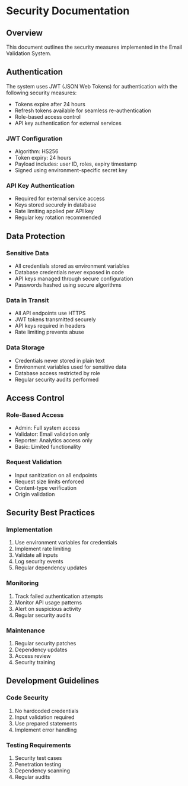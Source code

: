 # Security Documentation

## Overview
This document outlines the security measures implemented in the Email Validation System.

## Authentication
The system uses JWT (JSON Web Tokens) for authentication with the following security measures:
- Tokens expire after 24 hours
- Refresh tokens available for seamless re-authentication
- Role-based access control
- API key authentication for external services

### JWT Configuration
- Algorithm: HS256
- Token expiry: 24 hours
- Payload includes: user ID, roles, expiry timestamp
- Signed using environment-specific secret key

### API Key Authentication
- Required for external service access
- Keys stored securely in database
- Rate limiting applied per API key
- Regular key rotation recommended

## Data Protection
### Sensitive Data
- All credentials stored as environment variables
- Database credentials never exposed in code
- API keys managed through secure configuration
- Passwords hashed using secure algorithms

### Data in Transit
- All API endpoints use HTTPS
- JWT tokens transmitted securely
- API keys required in headers
- Rate limiting prevents abuse

### Data Storage
- Credentials never stored in plain text
- Environment variables used for sensitive data
- Database access restricted by role
- Regular security audits performed

## Access Control
### Role-Based Access
- Admin: Full system access
- Validator: Email validation only
- Reporter: Analytics access only
- Basic: Limited functionality

### Request Validation
- Input sanitization on all endpoints
- Request size limits enforced
- Content-type verification
- Origin validation

## Security Best Practices
### Implementation
1. Use environment variables for credentials
2. Implement rate limiting
3. Validate all inputs
4. Log security events
5. Regular dependency updates

### Monitoring
1. Track failed authentication attempts
2. Monitor API usage patterns
3. Alert on suspicious activity
4. Regular security audits

### Maintenance
1. Regular security patches
2. Dependency updates
3. Access review
4. Security training

## Development Guidelines
### Code Security
1. No hardcoded credentials
2. Input validation required
3. Use prepared statements
4. Implement error handling

### Testing Requirements
1. Security test cases
2. Penetration testing
3. Dependency scanning
4. Regular audits